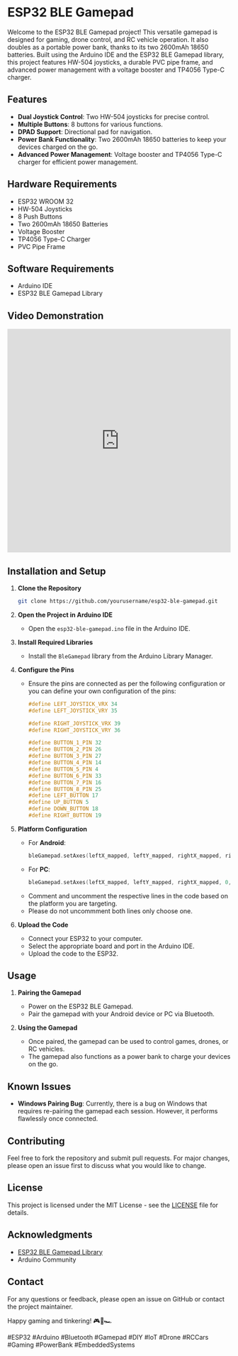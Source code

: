 # ESP32 BLE Gamepad

Welcome to the ESP32 BLE Gamepad project! This versatile gamepad is designed for gaming, drone control, and RC vehicle operation. It also doubles as a portable power bank, thanks to its two 2600mAh 18650 batteries. Built using the Arduino IDE and the ESP32 BLE Gamepad library, this project features HW-504 joysticks, a durable PVC pipe frame, and advanced power management with a voltage booster and TP4056 Type-C charger.

## Features
- **Dual Joystick Control**: Two HW-504 joysticks for precise control.
- **Multiple Buttons**: 8 buttons for various functions.
- **DPAD Support**: Directional pad for navigation.
- **Power Bank Functionality**: Two 2600mAh 18650 batteries to keep your devices charged on the go.
- **Advanced Power Management**: Voltage booster and TP4056 Type-C charger for efficient power management.

## Hardware Requirements
- ESP32 WROOM 32
- HW-504 Joysticks
- 8 Push Buttons
- Two 2600mAh 18650 Batteries
- Voltage Booster
- TP4056 Type-C Charger
- PVC Pipe Frame

## Software Requirements
- Arduino IDE
- ESP32 BLE Gamepad Library

## Video Demonstration

<div style="padding:100% 0 0 0;position:relative;">
  <iframe src="https://player.vimeo.com/video/1045961505?title=0&amp;byline=0&amp;portrait=0&amp;badge=0&amp;autopause=0&amp;player_id=0&amp;app_id=58479" 
  frameborder="0" allow="autoplay; fullscreen; picture-in-picture; clipboard-write; encrypted-media" 
  style="position:absolute;top:0;left:0;width:100%;height:100%;" 
  title="gamepad"></iframe>
</div>
<script src="https://player.vimeo.com/api/player.js"></script>


## Installation and Setup

1. **Clone the Repository**
   ```bash
   git clone https://github.com/yourusername/esp32-ble-gamepad.git
   ```

2. **Open the Project in Arduino IDE**
   - Open the `esp32-ble-gamepad.ino` file in the Arduino IDE.

3. **Install Required Libraries**
   - Install the `BleGamepad` library from the Arduino Library Manager.

4. **Configure the Pins**
   - Ensure the pins are connected as per the following configuration or you can define your own configuration of the pins:
     ```cpp
     #define LEFT_JOYSTICK_VRX 34
     #define LEFT_JOYSTICK_VRY 35

     #define RIGHT_JOYSTICK_VRX 39
     #define RIGHT_JOYSTICK_VRY 36

     #define BUTTON_1_PIN 32
     #define BUTTON_2_PIN 26
     #define BUTTON_3_PIN 27
     #define BUTTON_4_PIN 14
     #define BUTTON_5_PIN 4
     #define BUTTON_6_PIN 33 
     #define BUTTON_7_PIN 16
     #define BUTTON_8_PIN 25
     #define LEFT_BUTTON 17
     #define UP_BUTTON 5
     #define DOWN_BUTTON 18
     #define RIGHT_BUTTON 19
     ```

5. **Platform Configuration**
   - For **Android**:
     ```cpp
     bleGamepad.setAxes(leftX_mapped, leftY_mapped, rightX_mapped, rightY_mapped);
     ```
   - For **PC**:
     ```cpp
     bleGamepad.setAxes(leftX_mapped, leftY_mapped, rightX_mapped, 0, rightY_mapped);
     ```
   - Comment and uncomment the respective lines in the code based on the platform you are targeting.
   - Please do not uncommment both lines only choose one.

6. **Upload the Code**
   - Connect your ESP32 to your computer.
   - Select the appropriate board and port in the Arduino IDE.
   - Upload the code to the ESP32.

## Usage

1. **Pairing the Gamepad**
   - Power on the ESP32 BLE Gamepad.
   - Pair the gamepad with your Android device or PC via Bluetooth.

2. **Using the Gamepad**
   - Once paired, the gamepad can be used to control games, drones, or RC vehicles.
   - The gamepad also functions as a power bank to charge your devices on the go.

## Known Issues
- **Windows Pairing Bug**: Currently, there is a bug on Windows that requires re-pairing the gamepad each session. However, it performs flawlessly once connected.

## Contributing
Feel free to fork the repository and submit pull requests. For major changes, please open an issue first to discuss what you would like to change.

## License
This project is licensed under the MIT License - see the [LICENSE](LICENSE) file for details.

## Acknowledgments
- [ESP32 BLE Gamepad Library](https://github.com/lemmingDev/ESP32-BLE-Gamepad)
- Arduino Community

## Contact
For any questions or feedback, please open an issue on GitHub or contact the project maintainer.

Happy gaming and tinkering! 🎮🚁🏎️

#ESP32 #Arduino #Bluetooth #Gamepad #DIY #IoT #Drone #RCCars #Gaming #PowerBank #EmbeddedSystems
